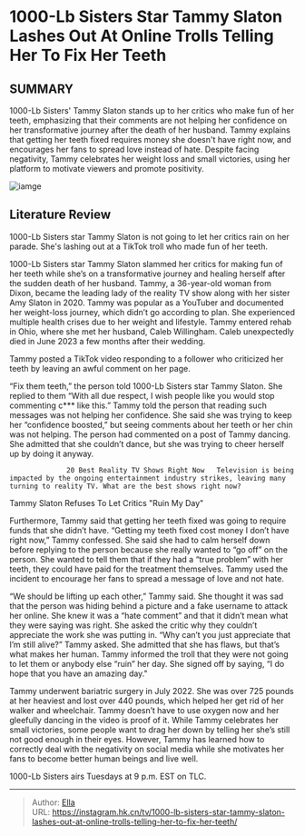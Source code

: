 # 1000-Lb Sisters Star Tammy Slaton Lashes Out At Online Trolls Telling Her To Fix Her Teeth


## SUMMARY 



  1000-Lb Sisters&#39; Tammy Slaton stands up to her critics who make fun of her teeth, emphasizing that their comments are not helping her confidence on her transformative journey after the death of her husband.   Tammy explains that getting her teeth fixed requires money she doesn&#39;t have right now, and encourages her fans to spread love instead of hate.   Despite facing negativity, Tammy celebrates her weight loss and small victories, using her platform to motivate viewers and promote positivity.  

![iamge](https://static1.srcdn.com/wordpress/wp-content/uploads/2023/05/sin-ti-tulo-1-5-4.jpg)

## Literature Review
1000-Lb Sisters star Tammy Slaton is not going to let her critics rain on her parade. She&#39;s lashing out at a TikTok troll who made fun of her teeth.




1000-Lb Sisters star Tammy Slaton slammed her critics for making fun of her teeth while she’s on a transformative journey and healing herself after the sudden death of her husband. Tammy, a 36-year-old woman from Dixon, became the leading lady of the reality TV show along with her sister Amy Slaton in 2020. Tammy was popular as a YouTuber and documented her weight-loss journey, which didn’t go according to plan. She experienced multiple health crises due to her weight and lifestyle. Tammy entered rehab in Ohio, where she met her husband, Caleb Willingham. Caleb unexpectedly died in June 2023 a few months after their wedding.




Tammy posted a TikTok video responding to a follower who criticized her teeth by leaving an awful comment on her page.


 

“Fix them teeth,” the person told 1000-Lb Sisters star Tammy Slaton. She replied to them “With all due respect, I wish people like you would stop commenting c*** like this.” Tammy told the person that reading such messages was not helping her confidence. She said she was trying to keep her “confidence boosted,” but seeing comments about her teeth or her chin was not helping. The person had commented on a post of Tammy dancing. She admitted that she couldn’t dance, but she was trying to cheer herself up by doing it anyway.

                  20 Best Reality TV Shows Right Now   Television is being impacted by the ongoing entertainment industry strikes, leaving many turning to reality TV. What are the best shows right now?    





 Tammy Slaton Refuses To Let Critics &#34;Ruin My Day&#34; 
          

Furthermore, Tammy said that getting her teeth fixed was going to require funds that she didn’t have. “Getting my teeth fixed cost money I don’t have right now,” Tammy confessed. She said she had to calm herself down before replying to the person because she really wanted to “go off” on the person. She wanted to tell them that if they had a “true problem” with her teeth, they could have paid for the treatment themselves. Tammy used the incident to encourage her fans to spread a message of love and not hate.

“We should be lifting up each other,” Tammy said. She thought it was sad that the person was hiding behind a picture and a fake username to attack her online. She knew it was a “hate comment” and that it didn’t mean what they were saying was right. She asked the critic why they couldn’t appreciate the work she was putting in. “Why can’t you just appreciate that I’m still alive?” Tammy asked. She admitted that she has flaws, but that’s what makes her human. Tammy informed the troll that they were not going to let them or anybody else “ruin” her day. She signed off by saying, “I do hope that you have an amazing day.&#34;




Tammy underwent bariatric surgery in July 2022. She was over 725 pounds at her heaviest and lost over 440 pounds, which helped her get rid of her walker and wheelchair. Tammy doesn’t have to use oxygen now and her gleefully dancing in the video is proof of it. While Tammy celebrates her small victories, some people want to drag her down by telling her she’s still not good enough in their eyes. However, Tammy has learned how to correctly deal with the negativity on social media while she motivates her fans to become better human beings and live well.



1000-Lb Sisters airs Tuesdays at 9 p.m. EST on TLC.






---

> Author: [Ella](https://instagram.hk.cn/)  
> URL: https://instagram.hk.cn/tv/1000-lb-sisters-star-tammy-slaton-lashes-out-at-online-trolls-telling-her-to-fix-her-teeth/  

